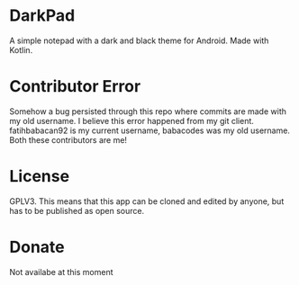 # DarkPad
A simple notepad with a dark and black theme for Android.
Made with Kotlin.

# Contributor Error
Somehow a bug persisted through this repo where commits are made with my old username. I believe this error happened from my git client.
fatihbabacan92 is my current username, babacodes was my old username. Both these contributors are me!

# License
GPLV3.
This means that this app can be cloned and edited by anyone, but has to be published as open source.

# Donate
Not availabe at this moment
